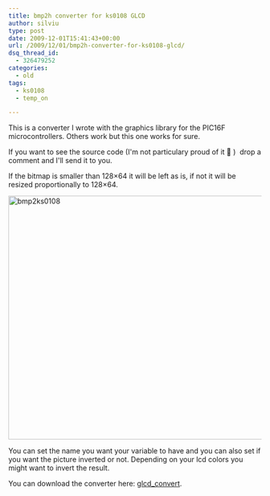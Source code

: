 ```yaml
---
title: bmp2h converter for ks0108 GLCD
author: silviu
type: post
date: 2009-12-01T15:41:43+00:00
url: /2009/12/01/bmp2h-converter-for-ks0108-glcd/
dsq_thread_id:
  - 326479252
categories:
  - old
tags:
  - ks0108
  - temp_on

---
```

This is a converter I wrote with the graphics library for the PIC16F microcontrollers. Others work but this one works for sure.

If you want to see the source code (I'm not particulary proud of it 🙂 )  drop a comment and I'll send it to you.

If the bitmap is smaller than 128&#215;64 it will be left as is, if not it will be resized proportionally to 128&#215;64.

[<img decoding="async" loading="lazy" class="aligncenter size-full wp-image-596" title="bmp2ks0108" src="http://blog.silviuvulcan.ro/wp-content/uploads/sites/2/2009/12/bmp2ks0108.jpg" alt="bmp2ks0108" width="618" height="485" />][1]

You can set the name you want your variable to have and you can also set if you want the picture inverted or not. Depending on your lcd colors you might want to invert the result.

You can download the converter here: [glcd_convert][2].

 [1]: http://blog.silviuvulcan.ro/wp-content/uploads/sites/2/2009/12/bmp2ks0108.jpg
 [2]: http://blog.silviuvulcan.ro/wp-content/uploads/sites/2/2009/12/glcd_convert.zip
